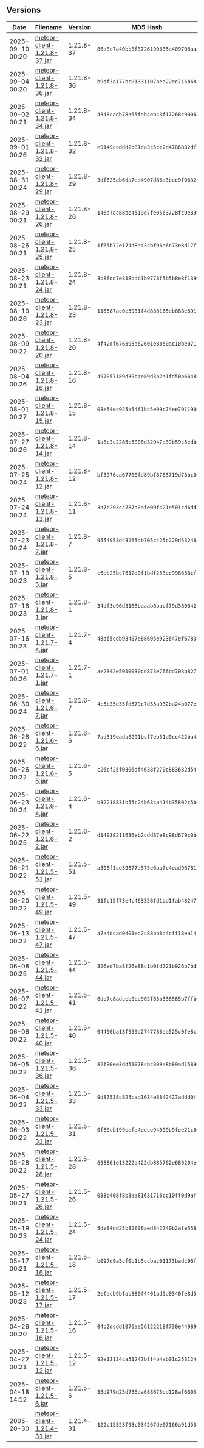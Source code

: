 

## Versions

| Date | Filename | Version | MD5 Hash |
|------|----------|---------|----------|
| 2025-09-10 00:20 | [meteor-client-1.21.8-37.jar](meteor-client/meteor-client-1.21.8-37.jar) | 1.21.8-37 | `86a3c7a40bb3f3726190635a409706aa` |
| 2025-09-04 00:20 | [meteor-client-1.21.8-36.jar](meteor-client/meteor-client-1.21.8-36.jar) | 1.21.8-36 | `b9df3a177bc01331107bea22ec715b68` |
| 2025-09-02 00:21 | [meteor-client-1.21.8-34.jar](meteor-client/meteor-client-1.21.8-34.jar) | 1.21.8-34 | `4348cadb78a65fab4eb43f17268c9006` |
| 2025-09-01 00:26 | [meteor-client-1.21.8-32.jar](meteor-client/meteor-client-1.21.8-32.jar) | 1.21.8-32 | `e9149ccddd2b81da3c5cc2d4786882df` |
| 2025-08-31 00:24 | [meteor-client-1.21.8-29.jar](meteor-client/meteor-client-1.21.8-29.jar) | 1.21.8-29 | `3df625ab6da7ed4907d86a3bec9f0632` |
| 2025-08-29 00:21 | [meteor-client-1.21.8-26.jar](meteor-client/meteor-client-1.21.8-26.jar) | 1.21.8-26 | `146d7ac88be4519e7fe0563728fc9e39` |
| 2025-08-26 00:21 | [meteor-client-1.21.8-25.jar](meteor-client/meteor-client-1.21.8-25.jar) | 1.21.8-25 | `1f65b72e174d8a43cbf96a6c73e8d17f` |
| 2025-08-23 00:21 | [meteor-client-1.21.8-24.jar](meteor-client/meteor-client-1.21.8-24.jar) | 1.21.8-24 | `3b8fdd7e318bdb1b9778f5b5b8e8f139` |
| 2025-08-10 00:26 | [meteor-client-1.21.8-23.jar](meteor-client/meteor-client-1.21.8-23.jar) | 1.21.8-23 | `116587ac0e5931f4d830165db088e691` |
| 2025-08-09 00:22 | [meteor-client-1.21.8-20.jar](meteor-client/meteor-client-1.21.8-20.jar) | 1.21.8-20 | `4f42df676595a62601e8b50ac10be071` |
| 2025-08-04 00:26 | [meteor-client-1.21.8-16.jar](meteor-client/meteor-client-1.21.8-16.jar) | 1.21.8-16 | `497057189d39b4e89d3a2a1fd50a6648` |
| 2025-08-01 00:27 | [meteor-client-1.21.8-15.jar](meteor-client/meteor-client-1.21.8-15.jar) | 1.21.8-15 | `03e54ec925a54f1bc5e99c74ee791190` |
| 2025-07-27 00:26 | [meteor-client-1.21.8-14.jar](meteor-client/meteor-client-1.21.8-14.jar) | 1.21.8-14 | `1a8c3c2285c5008d32947d39b59c5edb` |
| 2025-07-25 00:24 | [meteor-client-1.21.8-12.jar](meteor-client/meteor-client-1.21.8-12.jar) | 1.21.8-12 | `bf5976ca67700fd89bf8763719d73bc0` |
| 2025-07-24 00:24 | [meteor-client-1.21.8-11.jar](meteor-client/meteor-client-1.21.8-11.jar) | 1.21.8-11 | `3a7b293cc787d0afe09f421e501cd6dd` |
| 2025-07-23 00:24 | [meteor-client-1.21.8-7.jar](meteor-client/meteor-client-1.21.8-7.jar) | 1.21.8-7 | `9554953d43265db705c425c229d53248` |
| 2025-07-19 00:23 | [meteor-client-1.21.8-5.jar](meteor-client/meteor-client-1.21.8-5.jar) | 1.21.8-5 | `c6eb25bc7612d0f1bdf253ec998658cf` |
| 2025-07-18 00:23 | [meteor-client-1.21.8-1.jar](meteor-client/meteor-client-1.21.8-1.jar) | 1.21.8-1 | `34df3e96d3168baaab6bacf79d380642` |
| 2025-07-16 00:23 | [meteor-client-1.21.7-4.jar](meteor-client/meteor-client-1.21.7-4.jar) | 1.21.7-4 | `48d65cdb93407e88605e923647ef6783` |
| 2025-07-01 00:26 | [meteor-client-1.21.7-1.jar](meteor-client/meteor-client-1.21.7-1.jar) | 1.21.7-1 | `ae2342e5010030cd873e766bd703b827` |
| 2025-06-30 00:24 | [meteor-client-1.21.6-7.jar](meteor-client/meteor-client-1.21.6-7.jar) | 1.21.6-7 | `4c5b35e35fd579c7d55a932ba24b077e` |
| 2025-06-28 00:22 | [meteor-client-1.21.6-6.jar](meteor-client/meteor-client-1.21.6-6.jar) | 1.21.6-6 | `7ad319eada6291bcf7eb31d0cc422ba4` |
| 2025-06-26 00:22 | [meteor-client-1.21.6-5.jar](meteor-client/meteor-client-1.21.6-5.jar) | 1.21.6-5 | `c26cf25f0306df4638f270c883682d54` |
| 2025-06-23 00:24 | [meteor-client-1.21.6-4.jar](meteor-client/meteor-client-1.21.6-4.jar) | 1.21.6-4 | `b32218831b55c24b63ca414b35802c5b` |
| 2025-06-22 00:25 | [meteor-client-1.21.6-2.jar](meteor-client/meteor-client-1.21.6-2.jar) | 1.21.6-2 | `d14938211636eb2cdd87e8c98d679c0b` |
| 2025-06-21 00:22 | [meteor-client-1.21.5-51.jar](meteor-client/meteor-client-1.21.5-51.jar) | 1.21.5-51 | `a508f1ce59877a575e6aa7c4ead96781` |
| 2025-06-20 00:22 | [meteor-client-1.21.5-49.jar](meteor-client/meteor-client-1.21.5-49.jar) | 1.21.5-49 | `31fc15f73e4c463358fd1bd1fab48247` |
| 2025-06-13 00:22 | [meteor-client-1.21.5-47.jar](meteor-client/meteor-client-1.21.5-47.jar) | 1.21.5-47 | `a7a4dcad0d01ed2c88bb8d4cff18ea14` |
| 2025-06-08 00:25 | [meteor-client-1.21.5-44.jar](meteor-client/meteor-client-1.21.5-44.jar) | 1.21.5-44 | `326ed7ba8f26e88c1b0fd721b926b7bd` |
| 2025-06-07 00:22 | [meteor-client-1.21.5-41.jar](meteor-client/meteor-client-1.21.5-41.jar) | 1.21.5-41 | `6de7c8adceb9be902f63b338585b7ffb` |
| 2025-06-06 00:22 | [meteor-client-1.21.5-40.jar](meteor-client/meteor-client-1.21.5-40.jar) | 1.21.5-40 | `04490ba13f959d2747786aa525c0fe8c` |
| 2025-06-05 00:22 | [meteor-client-1.21.5-36.jar](meteor-client/meteor-client-1.21.5-36.jar) | 1.21.5-36 | `82f90ee3dd51078cbc309a8b89ad1589` |
| 2025-06-04 00:22 | [meteor-client-1.21.5-33.jar](meteor-client/meteor-client-1.21.5-33.jar) | 1.21.5-33 | `9d87538c825cad1634e8842427addd0f` |
| 2025-06-03 00:22 | [meteor-client-1.21.5-31.jar](meteor-client/meteor-client-1.21.5-31.jar) | 1.21.5-31 | `0f80cb199eefa4edce94099b9fee21c0` |
| 2025-05-28 00:22 | [meteor-client-1.21.5-28.jar](meteor-client/meteor-client-1.21.5-28.jar) | 1.21.5-28 | `698861e13222a422db885762e689204e` |
| 2025-05-27 00:21 | [meteor-client-1.21.5-26.jar](meteor-client/meteor-client-1.21.5-26.jar) | 1.21.5-26 | `038b408f8b3aa81631716cc10ff0d9af` |
| 2025-05-19 00:23 | [meteor-client-1.21.5-24.jar](meteor-client/meteor-client-1.21.5-24.jar) | 1.21.5-24 | `5de84dd25b82f06aed842740b2afe558` |
| 2025-05-17 00:21 | [meteor-client-1.21.5-18.jar](meteor-client/meteor-client-1.21.5-18.jar) | 1.21.5-18 | `b097d9a5cf0b1b5ccbac01173badc96f` |
| 2025-05-12 00:23 | [meteor-client-1.21.5-17.jar](meteor-client/meteor-client-1.21.5-17.jar) | 1.21.5-17 | `2efacb9bfab380f4401ad5d0340fe8d5` |
| 2025-04-26 00:20 | [meteor-client-1.21.5-16.jar](meteor-client/meteor-client-1.21.5-16.jar) | 1.21.5-16 | `04b2dcdd1076aa56122218f730e44989` |
| 2025-04-22 00:21 | [meteor-client-1.21.5-12.jar](meteor-client/meteor-client-1.21.5-12.jar) | 1.21.5-12 | `92e13134ca51247bff4b4ab01c253124` |
| 2025-04-18 14:12 | [meteor-client-1.21.5-6.jar](meteor-client/meteor-client-1.21.5-6.jar) | 1.21.5-6 | `35d979d25d756da688673cd128af6603` |
| 2005-20-30 | [meteor-client-1.21.4-31.jar](meteor-client/meteor-client-1.21.4-31.jar) | 1.21.4-31 | `122c15323f93c034267de07166a91d53` |
